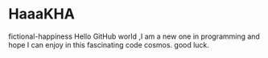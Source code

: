 # HaaaKHA
 fictional-happiness
 Hello GitHub world ,I am a new one in programming and hope I  can enjoy in this fascinating code cosmos. good luck.
